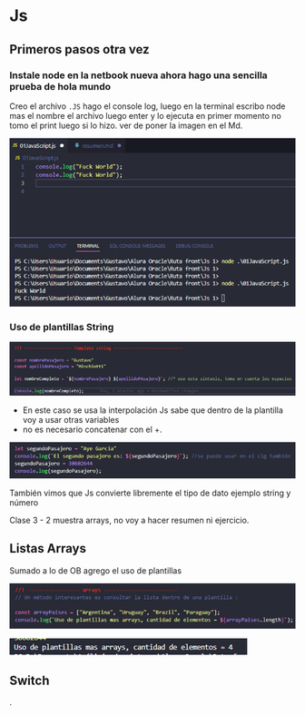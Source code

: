 # Js

## Primeros pasos otra vez

### Instale node en la netbook nueva ahora hago una sencilla prueba de hola mundo

Creo el archivo `.JS` hago el console log, luego en la terminal escribo node mas el nombre el archivo luego enter y lo 
ejecuta en primer momento no tomo el print luego si lo hizo. ver de poner la imagen en el Md.

![claseJsNode01.png](claseJsNode01.png)

### Uso de plantillas String

![img.png](img.png)

* En este caso se usa la interpolación Js sabe que dentro de la plantilla voy a usar otras variables
* no es necesario concatenar con el +.

![img_1.png](img_1.png)

También vimos que Js convierte libremente el tipo de dato ejemplo string y número

Clase 3 - 2 muestra arrays, no voy a hacer resumen ni ejercicio.

## Listas Arrays 
Sumado a lo de OB agrego el uso de plantillas

![img_2.png](img_2.png)

![img_3.png](img_3.png)


## Switch 


























.